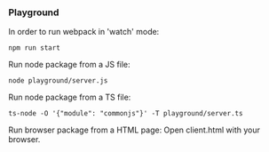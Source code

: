 ### Playground

In order to run webpack in 'watch' mode:

`npm run start`

Run node package from a JS file:

`node playground/server.js`

Run node package from a TS file:

`ts-node -O '{"module": "commonjs"}' -T playground/server.ts`

Run browser package from a HTML page: Open client.html with your browser. 
